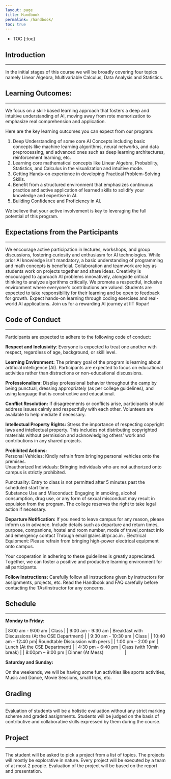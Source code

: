 ```yaml
---
layout: page
title: Handbook 
permalink: /handbook/
toc: true
---
```


* TOC
{:toc}

## Introduction  
---
In the initial stages of this course we will be broadly covering four topics namely Linear Algebra, Multivariable Calculus, Data Analysis and Statistics.  

## Learning Outcomes:
---
We focus on a skill-based learning approach that fosters a deep and intuitive understanding of AI, moving away from rote memorization to emphasize real comprehension and application.

Here are the key learning outcomes you can expect from our program:

1. Deep Understanding of some core AI Concepts including basic concepts like machine learning algorithms, neural networks, and data preprocessing, and advanced ones such as deep learning architectures, reinforcement learning, etc.
2. Learning core mathematical concepts like Linear Algebra, Probability, Statistics, and Calculus in the visualization and intuitive mode.
3. Getting Hands-on experience in developing Practical Problem-Solving Skills.
4. Benefit from a structured environment that emphasizes continuous practice and active application of learned skills to solidify your knowledge and expertise in AI.
5. Building Confidence and Proficiency in AI.

We believe that your active involvement is key to leveraging the full potential of this program.


## Expectations from the Participants
---
We encourage active participation in lectures, workshops, and group discussions, fostering curiosity and enthusiasm for AI technologies. While prior AI knowledge isn't mandatory, a basic understanding of programming and math concepts is beneficial. Collaboration and teamwork are key as students work on projects together and share ideas. Creativity is encouraged to approach AI problems innovatively, alongside critical thinking to analyze algorithms critically. We promote a respectful, inclusive environment where everyone's contributions are valued. Students are expected to take responsibility for their learning and be open to feedback for growth. Expect hands-on learning through coding exercises and real-world AI applications. Join us for a rewarding AI journey at IIT Ropar!

## Code of Conduct 
---
Participants are expected to adhere to the following code of conduct:

**Respect and Inclusivity**: Everyone is expected to treat one another with respect, regardless of age, background, or skill level.

**Learning Environment:** The primary goal of the program is learning about artificial intelligence (AI). Participants are expected to focus on educational activities rather than distractions or non-educational discussions.

**Professionalism:** Display professional behavior throughout the camp by being punctual, dressing appropriately (as per college guidelines), and using language that is constructive and educational.

**Conflict Resolution:** If disagreements or conflicts arise, participants should address issues calmly and respectfully with each other. Volunteers are available to help mediate if necessary.

**Intellectual Property Rights:** Stress the importance of respecting copyright laws and intellectual property. This includes not distributing copyrighted materials without permission and acknowledging others' work and contributions in any shared projects.


**Prohibited Actions:**  
Personal Vehicles: Kindly refrain from bringing personal vehicles onto the premises.  
Unauthorized Individuals: Bringing individuals who are not authorized onto campus is strictly prohibited. 
 
 Punctuality: Entry to class is not permitted after 5 minutes past the scheduled start time.  
 Substance Use and Misconduct: Engaging in smoking, alcohol consumption, drug use, or any form of sexual misconduct may result in expulsion from the program. The college reserves the right to take legal action if necessary.

**Departure Notification:** If you need to leave campus for any reason, please inform us in advance. Include details such as departure and return times, purpose, companions, hostel and room number, mode of travel,contact info and emergency contact Through email @aivs.iitrpr.ac.in .
Electrical Equipment: Please refrain from bringing high-power electrical equipment onto campus.

Your cooperation in adhering to these guidelines is greatly appreciated. Together, we can foster a positive and productive learning environment for all participants.

**Follow Instructions:** Carefully follow all instructions given by instructors for assignments, projects, etc. Read the Handbook and FAQ carefully before contacting the TAs/Instructor for any concerns.

## Schedule  
---
**Monday to Friday:**

| 8:00 am - 9:00 am  | Class                                               |
| 9:00 am - 9:30 am  | Breakfast with Discussions (At the CSE Department)  |
| 9:30 am - 10:30 am | Class                                               |
| 10:40 am – 12:40 pm| Roundtable Discussion with peers                    |
| 1:00 pm – 2:00 pm  | Lunch (At the CSE Department)                       |
| 4:30 pm – 6:40 pm  | Class (with 10min break)                            |
| 8:00pm – 9:00 pm   | Dinner (At Mess)                                    |

**Saturday and Sunday:**

On the weekends, we will be having some fun activities like sports activities, Music and Dance, Movie Sessions, small trips, etc.

## Grading
---
Evaluation of students will be a holistic evaluation without any strict marking scheme and graded assignments. Students will be judged on the basis of contributive and collaborative skills expressed by them during the course.


## Project
---
The student will be asked to pick a project from a list of topics. The projects will mostly be explorative in nature. Every project will be executed by a team of at most 2 people. Evaluation of the project will be based on the report and presentation.  


